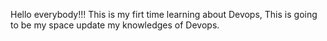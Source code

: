 Hello everybody!!!
This is my firt time learning about Devops, This is going to be my space
update my knowledges of Devops.

